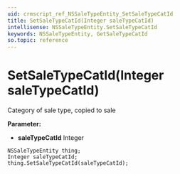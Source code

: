 ```yaml
---
uid: crmscript_ref_NSSaleTypeEntity_SetSaleTypeCatId
title: SetSaleTypeCatId(Integer saleTypeCatId)
intellisense: NSSaleTypeEntity.SetSaleTypeCatId
keywords: NSSaleTypeEntity, GetSaleTypeCatId
so.topic: reference
---
```


# SetSaleTypeCatId(Integer saleTypeCatId)

Category of sale type, copied to sale

**Parameter:** 
* **saleTypeCatId** Integer

```crmscript
NSSaleTypeEntity thing;
Integer saleTypeCatId;
thing.SetSaleTypeCatId(saleTypeCatId);
```

